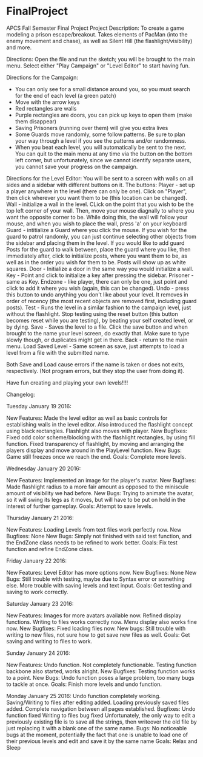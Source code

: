# FinalProject
APCS Fall Semester Final Project 
Project Description:
To create a game modeling a prison escape/breakout. Takes elements of PacMan (into the enemy movement and chase), as well as Silent Hill (the flashlight/visibility) and more.

Directions:
Open the file and run the sketch; you will be brought to the main menu.
Select either "Play Campaign" or "Level Editor" to start having fun.

Directions for the Campaign:
- You can only see for a small distance around you, so you must search for the end of each level (a green patch)
- Move with the arrow keys
- Red rectangles are walls
- Purple rectangles are doors, you can pick up keys to open them (make them disappear)
- Saving Prisoners (running over them) will give you extra lives
- Some Guards move randomly, some follow patterns. Be sure to plan your way through a level if you see the patterns and/or randomness.
- When you beat each level, you will automatically be sent to the next. You can quit to the main menu at any time via the button on the bottom left corner, but unfortunately, since we cannot identify separate users, you cannot save your progress on the campaign.

Directions for the Level Editor:
You will be sent to a screen with walls on all sides and a sidebar with different buttons on it.
The buttons:
Player - set up a player anywhere in the level (there can only be one). Click on "Player", then click wherever you want them to be (this location can be changed).
Wall - initialize a wall in the level. CLick on the point that you wish to be the top left corner of your wall. Then, move your mouse diagnally to where you want the opposite corner to be. While doing this, the wall will follow your mouse, and when you wish to place the wall, press 'a' on your keyboard
Guard - intitialize a Guard where you click the mouse. If you wish for the guard to patrol randomly, you can just continue selecting other objects from the sidebar and placing them in the level. If you would like to add guard Posts for the guard to walk between, place the guard where you like, then immediately after, click to initialize posts, where you want them to be, as well as in the order you wish for them to be. Posts will show up as white squares.
Door - Initialize a door in the same way you would initialize a wall.
Key - Point and click to initialize a key after pressing the sidebar.
Prisoner - same as Key.
Endzone - like player, there can only be one, just point and click to add it where you wish (again, this can be changed).
Undo - press this button to undo anything you don't like about your level. It removes in order of recency (the most recent objects are removed first, including guard posts).
Test - Runs the level in a similar fashion to the campaign level, just without the flashlight. Stop testing using the reset button (this button becomes reset while you are testing), by beating your self created level, or by dying.
Save - Saves the level to a file. Click the save button and when brought to the name your level screen, do exactly that. Make sure to type slowly though, or duplicates might get in there.
Back - return to the main menu.
Load Saved Level - Same screen as save, just attempts to load a level from a file with the submitted name.

Both Save and Load cause errors if the name is taken or does not exits, respectively. (Not program errors, but they stop the user from doing it).

Have fun creating and playing your own levels!!!!


Changelog:

Tuesday January 19 2016:

New Features:
Made the level editor as well as basic controls for establishing walls in the level editor. 
Also introduced the flashlight concept using black rectangles. Flashlight also moves with player. 
New Bugfixes:
Fixed odd color scheme/blocking with the flashlight rectangles, by using fill function. 
Fixed transparency of flashlight, by moving and arranging the players display and move around in the PlayLevel function.
New Bugs:
Game still freezes once we reach the end. 
Goals:
Complete more levels. 

Wednesday January 20 2016:

New Features:
Implemented an image for the player's avatar. 
New Bugfixes: 
Made flashlight radius to a more fair amount as opposed to the miniscule amount of visibility we had before.
New Bugs:
Trying to animate the avatar, so it will swing its legs as it moves, but will have to be put on hold in the interest of further gameplay. 
Goals:
Attempt to save levels. 

Thursday January 21 2016: 

New Features: 
Loading Levels from text files work perfectly now. 
New Bugfixes:
None
New Bugs:
Simply not finished with said test function, and the EndZone class needs to be refined to work better. 
Goals:
Fix test function and refine EndZone class. 

Friday January 22 2016:

New Features:
Level Editor has more options now. 
New Bugfixes:
None
New Bugs:
Still trouble with testing, maybe due to Syntax error or something else. 
More trouble with saving levels and text input. 
Goals:
Get testing and saving to work correctly. 

Saturday January 23 2016:

New Features: 
Images for more avatars available now. 
Refined display functions. 
Writing to files works correctly now. 
Menu display also works fine now. 
New Bugfixes:
Fixed loading files now. 
New bugs:
Still trouble with writing to new files, not sure how to get save new files as well. 
Goals:
Get saving and writing to files to work. 

Sunday January 24 2016:

New Features:
Undo function. Not completely functionable. 
Testing function backbone also started, works alright. 
New Bugfixes:
Testing function works to a point. 
New Bugs:
Undo function poses a large problem, too many bugs to tackle at once. 
Goals:
Finish more levels and undo function. 

Monday January 25 2016:
Undo function completely working.
Saving/Writing to files after editing added.
Loading previously saved files added.
Complete navigation between all pages established.
Bugfixes:
Undo function fixed
Writing to files bug fixed
Unfortunately, the only way to edit a previously existing file is to save all the strings, then writeover the old file by just replacing it with a blank one of the same name.
Bugs: No noticeable bugs at the moment, potentially the fact that one is unable to load one of their previous levels and edit and save it by the same name
Goals:
Relax and Sleep